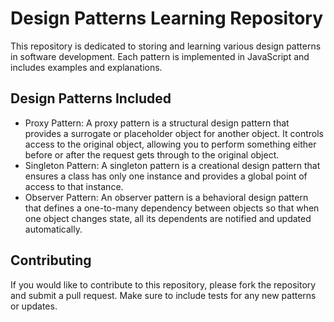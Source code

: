 # Design Patterns Learning Repository

This repository is dedicated to storing and learning various design patterns in software development. Each pattern is implemented in JavaScript and includes examples and explanations.

## Design Patterns Included

- Proxy Pattern: A proxy pattern is a structural design pattern that provides a surrogate or placeholder object for another object. It controls access to the original object, allowing you to perform something either before or after the request gets through to the original object.
- Singleton Pattern: A singleton pattern is a creational design pattern that ensures a class has only one instance and provides a global point of access to that instance.
- Observer Pattern: An observer pattern is a behavioral design pattern that defines a one-to-many dependency between objects so that when one object changes state, all its dependents are notified and updated automatically.

## Contributing

If you would like to contribute to this repository, please fork the repository and submit a pull request. Make sure to include tests for any new patterns or updates.
